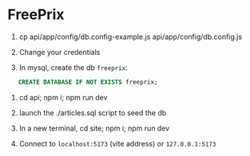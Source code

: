 # FreePrix

1. cp api/app/config/db.config-example.js api/app/config/db.config.js

1. Change your credentials

1. In mysql, create the db `freeprix`:

```sql
   CREATE DATABASE IF NOT EXISTS freeprix;
```

1. cd api; npm i; npm run dev

1. launch the ./articles.sql script to seed the db

1. In a new terminal, cd site; npm i; npm run dev

1. Connect to `localhost:5173` (vite address) or `127.0.0.1:5173`
